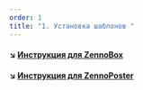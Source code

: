 ```yaml
---
order: 1
title: "1. Установка шаблонов "
---
```


#### ↘️ [**Инструкция для ZennoBox**](./zennobox)

#### ↘️ [Инструкция для ZennoPoster](./zennoposter)